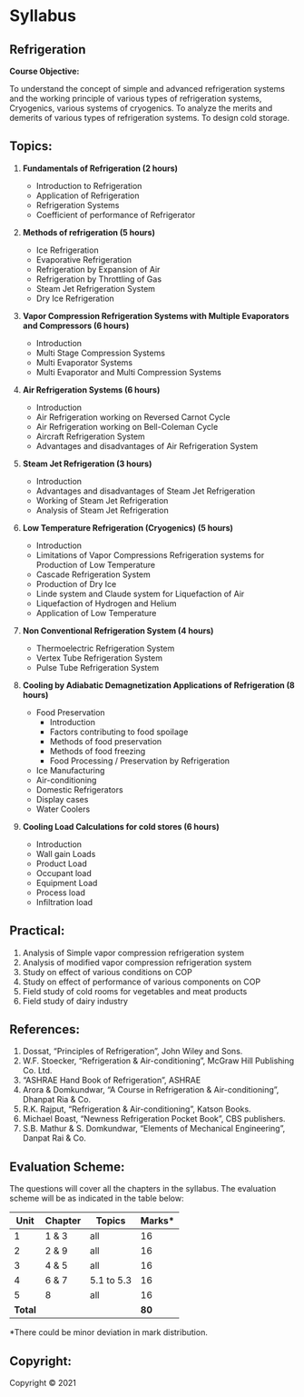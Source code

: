 # Syllabus

## Refrigeration

**Course Objective:**

To understand the concept of simple and advanced refrigeration systems and the working principle of various types of refrigeration systems, Cryogenics, various systems of cryogenics. To analyze the merits and demerits of various types of refrigeration systems. To design cold storage.

##  Topics:

1. **Fundamentals of Refrigeration (2 hours)**
    * Introduction to Refrigeration
    * Application of Refrigeration
    * Refrigeration Systems
    * Coefficient of performance of Refrigerator
    
2. **Methods of refrigeration (5 hours)**
    * Ice Refrigeration
    * Evaporative Refrigeration
    * Refrigeration by Expansion of Air
    * Refrigeration by Throttling of Gas
    * Steam Jet Refrigeration System
    * Dry Ice Refrigeration

3. **Vapor Compression Refrigeration Systems with Multiple Evaporators and Compressors (6 hours)**
    * Introduction
    * Multi Stage Compression Systems
    * Multi Evaporator Systems
    * Multi Evaporator and Multi Compression Systems

4. **Air Refrigeration Systems (6 hours)**
    * Introduction
    * Air Refrigeration working on Reversed Carnot Cycle
    * Air Refrigeration working on Bell-Coleman Cycle
    * Aircraft Refrigeration System
    * Advantages and disadvantages of Air Refrigeration System

5. **Steam Jet Refrigeration (3 hours)**
    * Introduction
    * Advantages and disadvantages of Steam Jet Refrigeration
    * Working of Steam Jet Refrigeration
    * Analysis of Steam Jet Refrigeration

6. **Low Temperature Refrigeration (Cryogenics) (5 hours)**
    * Introduction
    * Limitations of Vapor Compressions Refrigeration systems for Production of Low Temperature
    * Cascade Refrigeration System
    * Production of Dry Ice
    * Linde system and Claude system for Liquefaction of Air
    * Liquefaction of Hydrogen and Helium
    * Application of Low Temperature

7. **Non Conventional Refrigeration System (4 hours)**
    * Thermoelectric Refrigeration System
    * Vertex Tube Refrigeration System
    * Pulse Tube Refrigeration System

8. **Cooling by Adiabatic Demagnetization Applications of Refrigeration (8 hours)**
    * Food Preservation
        * Introduction
        * Factors contributing to food spoilage
        * Methods of food preservation
        * Methods of food freezing
        * Food Processing / Preservation by Refrigeration
    * Ice Manufacturing
    * Air-conditioning
    * Domestic Refrigerators
    * Display cases
    * Water Coolers

9. **Cooling Load Calculations for cold stores (6 hours)**
    * Introduction
    * Wall gain Loads
    * Product Load
    * Occupant load
    * Equipment Load
    * Process load
    * Infiltration load

## Practical:

1. Analysis of Simple vapor compression refrigeration system
2. Analysis of modified vapor compression refrigeration system
3. Study on effect of various conditions on COP
4. Study on effect of performance of various components on COP
5. Field study of cold rooms for vegetables and meat products
6. Field study of dairy industry

## References:

1. Dossat, “Principles of Refrigeration”, John Wiley and Sons.
2. W.F. Stoecker, “Refrigeration & Air-conditioning”, McGraw Hill Publishing Co. Ltd.
3. “ASHRAE Hand Book of Refrigeration”, ASHRAE
4. Arora & Domkundwar, “A Course in Refrigeration & Air-conditioning”, Dhanpat Ria & Co.
5. R.K. Rajput, “Refrigeration & Air-conditioning”, Katson Books.
6. Michael Boast, “Newness Refrigeration Pocket Book”, CBS publishers.
7. S.B. Mathur & S. Domkundwar, “Elements of Mechanical Engineering”, Danpat Rai & Co.

## Evaluation Scheme:

The questions will cover all the chapters in the syllabus. The evaluation scheme will be as indicated in the table below:

| Unit | Chapter | Topics | Marks* |
|---|---|---|---|
| 1 | 1 & 3 | all | 16 |
| 2 | 2 & 9 | all | 16 |
| 3 | 4 & 5 | all | 16 |
| 4 | 6 & 7 | 5.1 to 5.3 | 16 |
| 5 | 8 | all | 16 |
| **Total** | | | **80** |

*There could be minor deviation in mark distribution.

## Copyright:

Copyright © 2021 
